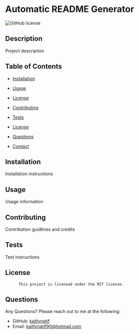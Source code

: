# Automatic README Generator

![GitHub license](https://img.shields.io/badge/license-MIT-blue.svg)

## Description
Project description

## Table of Contents
* [Installation](#installation)
* [Usage](#usage)

* [License](#license)

* [Contributing](#contributing)
* [Tests](#tests)
* [License](#license)
* [Questions](#questions)
* [Contact](#contact)
    
## Installation
Installation instructions

## Usage
Usage information

## Contributing
Contribution guidlines and credits

## Tests
Test instructions

## License
          This project is licensed under the MIT license.

## Questions
Any Questions? Please reach out to me at the following:
* GitHub: [kaitlynatif](https://github/kaitlynatif)
* Email: [kaitlynatif90@hotmail.com](mailto:kaitlynatif90@hotmail.com)